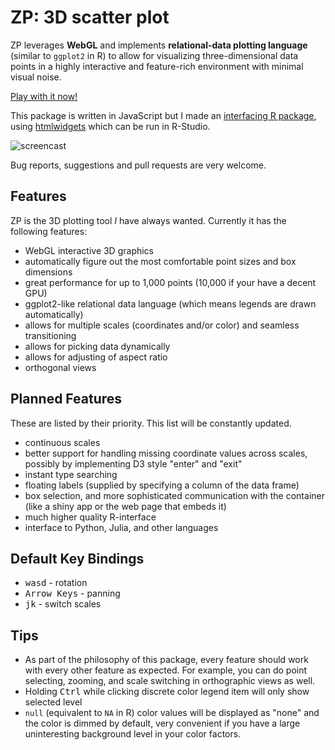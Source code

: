ZP: 3D scatter plot
===================

ZP leverages **WebGL** and implements **relational-data plotting language**
(similar to `ggplot2` in R) to allow for visualizing three-dimensional data
points in a highly interactive and feature-rich environment with minimal visual
noise.

[Play with it now!](http://60g.org/zp)

This package is written in JavaScript but I made an [interfacing R
package](https://github.com/w9/zp-r), using
[htmlwidgets](http://www.htmlwidgets.org/) which can be run in R-Studio.

![screencast](https://github.com/w9/w9.github.io/blob/master/zp-screencast.gif)

Bug reports, suggestions and pull requests are very welcome.

Features
--------

ZP is the 3D plotting tool *I* have always wanted. Currently it has the following features:

* WebGL interactive 3D graphics
* automatically figure out the most comfortable point sizes and box dimensions
* great performance for up to 1,000 points (10,000 if your have a decent GPU)
* ggplot2-like relational data language (which means legends are drawn automatically)
* allows for multiple scales (coordinates and/or color) and seamless transitioning
* allows for picking data dynamically
* allows for adjusting of aspect ratio
* orthogonal views

Planned Features
----------------

These are listed by their priority. This list will be constantly updated.

* continuous scales
* better support for handling missing coordinate values across scales, possibly by implementing D3 style "enter" and "exit"
* instant type searching
* floating labels (supplied by specifying a column of the data frame)
* box selection, and more sophisticated communication with the container (like a shiny app or the web page that embeds it)
* much higher quality R-interface
* interface to Python, Julia, and other languages

Default Key Bindings
--------------------

* <kbd>w</kbd><kbd>a</kbd><kbd>s</kbd><kbd>d</kbd> - rotation
* <kbd>Arrow Keys</kbd> - panning
* <kbd>j</kbd><kbd>k</kbd> - switch scales

Tips
----

* As part of the philosophy of this package, every feature should work with every
  other feature as expected. For example, you can do point selecting, zooming,
  and scale switching in orthographic views as well.
* Holding <kbd>Ctrl</kbd> while clicking discrete color legend item will only
  show selected level
* `null` (equivalent to `NA` in R) color values will be displayed as "none" and
  the color is dimmed by default, very convenient if you have a large
  uninteresting background level in your color factors.

